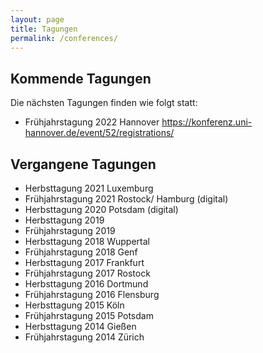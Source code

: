 ```yaml
---
layout: page
title: Tagungen
permalink: /conferences/
---
```


## Kommende Tagungen

Die nächsten Tagungen finden wie folgt statt:
- Frühjahrstagung 2022 Hannover https://konferenz.uni-hannover.de/event/52/registrations/


## Vergangene Tagungen

- Herbsttagung 2021   	Luxemburg
- Frühjahrstagung 2021  Rostock/ Hamburg (digital)
- Herbsttagung 2020 Potsdam (digital)
- Herbsttagung 2019     
- Frühjahrstagung 2019  
- Herbsttagung 2018     Wuppertal
- Frühjahrstagung 2018  Genf
- Herbsttagung 2017     Frankfurt
- Frühjahrstagung 2017  Rostock
- Herbsttagung 2016     Dortmund
- Frühjahrstagung 2016  Flensburg
- Herbsttagung 2015     Köln
- Frühjahrstagung 2015  Potsdam
- Herbsttagung 2014     Gießen
- Frühjahrstagung 2014  Zürich

